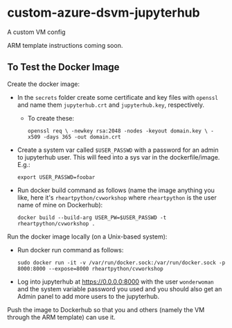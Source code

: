 # custom-azure-dsvm-jupyterhub
A custom VM config

ARM template instructions coming soon.

## To Test the Docker Image

Create the docker image:

* In the `secrets` folder create some certificate and key files with `openssl` and name them `jupyterhub.crt` and `jupyterhub.key`, respectively.
  * To create these:
  
      `openssl req \
        -newkey rsa:2048 -nodes -keyout domain.key \
        -x509 -days 365 -out domain.crt`

* Create a system var called `$USER_PASSWD` with a password for an admin to jupyterhub user.  This will feed into a sys var in the dockerfile/image.  E.g.:

    `export USER_PASSWD=foobar`
    
* Run docker build command as follows (name the image anything you like, here it's `rheartpython/cvworkshop` where `rheartpython` is the user name of mine on Dockerhub):

    `docker build --build-arg USER_PW=$USER_PASSWD -t rheartpython/cvworkshop .`

Run the docker image locally (on a Unix-based system):

* Run docker run command as follows:
 
     `sudo docker run -it -v /var/run/docker.sock:/var/run/docker.sock -p 8000:8000 --expose=8000 rheartpython/cvworkshop`
     
 * Log into jupyterhub at https://0.0.0.0:8000 with the user `wonderwoman` and the system variable password you used and you should also get an Admin panel to add more users to the jupyterhub.
 
 Push the image to Dockerhub so that you and others (namely the VM through the ARM template) can use it.
